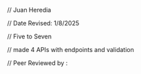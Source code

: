 // Juan Heredia

 // Date Revised: 1/8/2025

 // Five to Seven

 // made 4 APIs with endpoints and validation



// Peer Reviewed by :
